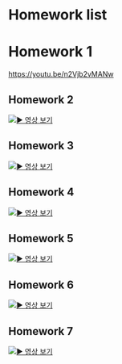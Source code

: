 # Homework list

# Homework 1
https://youtu.be/n2Vjb2vMANw
<!--
# HW2

![euclid](https://github.com/user-attachments/assets/e542822c-ecee-4f12-8c81-cb623a150e14)
![coordinateFreeSystem](https://github.com/user-attachments/assets/98422cf8-626c-4cc2-a9a2-094d6cb88d14)
-->



## Homework 2
[![▶️ 영상 보기](https://img.youtube.com/vi/9zRqLYRT2aA/maxresdefault.jpg)](https://www.youtube.com/shorts/9zRqLYRT2aA)

## Homework 3
[![▶️ 영상 보기](https://img.youtube.com/vi/yONJOQiBjKY/maxresdefault.jpg)](https://www.youtube.com/shorts/yONJOQiBjKY)

## Homework 4
[![▶️ 영상 보기](https://img.youtube.com/vi/zOyfa1xXJXQ/maxresdefault.jpg)](https://www.youtube.com/shorts/zOyfa1xXJXQ)

## Homework 5
[![▶️ 영상 보기](https://img.youtube.com/vi/3WmYxenjSII/maxresdefault.jpg)](https://www.youtube.com/shorts/3WmYxenjSII)

## Homework 6
[![▶️ 영상 보기](https://img.youtube.com/vi/5znf2s5OHZg/maxresdefault.jpg)](https://www.youtube.com/shorts/5znf2s5OHZg)

## Homework 7
[![▶️ 영상 보기](https://img.youtube.com/vi/XZt9ZMl_c_0/maxresdefault.jpg)](https://www.youtube.com/shorts/XZt9ZMl_c_0)

